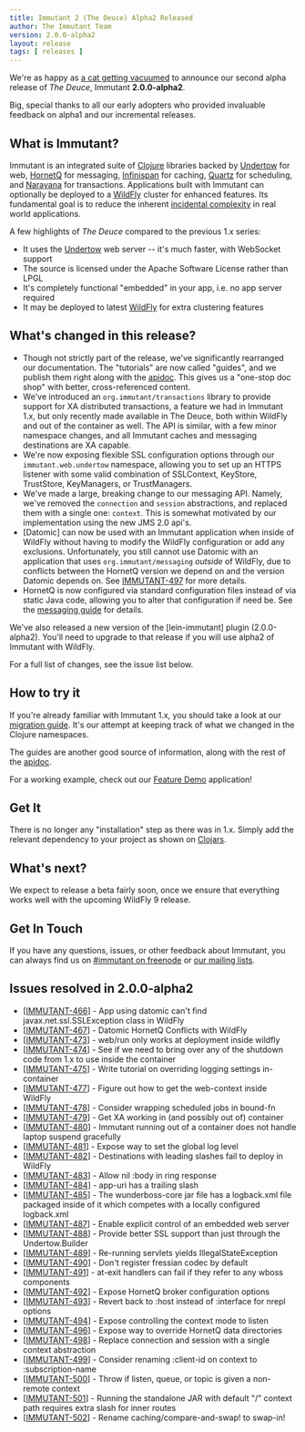 ```yaml
---
title: Immutant 2 (The Deuce) Alpha2 Released
author: The Immutant Team
version: 2.0.0-alpha2
layout: release
tags: [ releases ]
---
```


We're as happy as
[a cat getting vacuumed](https://www.youtube.com/watch?v=mrlkXEDGpIc)
to announce our second alpha release of *The Deuce*, Immutant
**2.0.0-alpha2**.

Big, special thanks to all our early adopters who provided invaluable
feedback on alpha1 and our incremental releases.

## What is Immutant?

Immutant is an integrated suite of [Clojure](http://clojure.org)
libraries backed by [Undertow] for web, [HornetQ] for messaging,
[Infinispan] for caching, [Quartz] for scheduling, and [Narayana] for
transactions. Applications built with Immutant can optionally be
deployed to a [WildFly] cluster for enhanced features. Its fundamental
goal is to reduce the inherent
[incidental complexity](http://en.wikipedia.org/wiki/Accidental_complexity)
in real world applications.

A few highlights of *The Deuce* compared to the previous 1.x series:

* It uses the [Undertow] web server -- it's much faster, with WebSocket support
* The source is licensed under the Apache Software License rather than LPGL
* It's completely functional "embedded" in your app, i.e. no app server required
* It may be deployed to latest [WildFly] for extra clustering features

## What's changed in this release?

* Though not strictly part of the release, we've significantly
  rearranged our documentation. The "tutorials" are now called
  "guides", and we publish them right along with the [apidoc]. This
  gives us a "one-stop doc shop" with better, cross-referenced
  content.
* We've introduced an `org.immutant/transactions` library to provide
  support for XA distributed transactions, a feature we had in
  Immutant 1.x, but only recently made available in The Deuce, both
  within WildFly and out of the container as well. The API is similar,
  with a few minor namespace changes, and all Immutant caches and
  messaging destinations are XA capable.
* We're now exposing flexible SSL configuration options through our
  `immutant.web.undertow` namespace, allowing you to set up an HTTPS
  listener with some valid combination of SSLContext, KeyStore,
  TrustStore, KeyManagers, or TrustManagers.
* We've made a large, breaking change to our messaging API. Namely,
  we've removed the `connection` and `session` abstractions, and
  replaced them with a single one: `context`. This is somewhat
  motivated by our implementation using the new JMS 2.0 api's.
* [Datomic] can now be used with an Immutant application when inside
  of WildFly without having to modify the WildFly configuration or add
  any exclusions. Unfortunately, you still cannot use Datomic with an
  application that uses `org.immutant/messaging` *outside* of WildFly,
  due to conflicts between the HornetQ version we depend on and the
  version Datomic depends on. See [IMMUTANT-497] for more details.
* HornetQ is now configured via standard configuration files instead
  of via static Java code, allowing you to alter that configuration if
  need be. See the [messaging guide] for details.

We've also released a new version of the [lein-immutant] plugin
(2.0.0-alpha2). You'll need to upgrade to that release if you will use
alpha2 of Immutant with WildFly.

For a full list of changes, see the issue list below.

## How to try it

If you're already familiar with Immutant 1.x, you should take a look
at our [migration guide]. It's our attempt at keeping track of what we
changed in the Clojure namespaces.

The guides are another good source of information, along with the
rest of the [apidoc].

For a working example, check out our [Feature Demo] application!

## Get It

There is no longer any "installation" step as there was in 1.x. Simply
add the relevant dependency to your project as shown on [Clojars].

## What's next?

We expect to release a beta fairly soon, once we ensure that
everything works well with the upcoming WildFly 9 release.

## Get In Touch

If you have any questions, issues, or other feedback about Immutant,
you can always find us on [#immutant on freenode](/community/) or
[our mailing lists](/community/mailing_lists).


## Issues resolved in 2.0.0-alpha2

<ul>
<li>[<a href='https://issues.jboss.org/browse/IMMUTANT-466'>IMMUTANT-466</a>] -         App using datomic can&#39;t find javax.net.ssl.SSLException class in WildFly</li>
<li>[<a href='https://issues.jboss.org/browse/IMMUTANT-467'>IMMUTANT-467</a>] -         Datomic HornetQ Conflicts with WildFly</li>
<li>[<a href='https://issues.jboss.org/browse/IMMUTANT-473'>IMMUTANT-473</a>] -         web/run only works at deployment inside wildfly</li>
<li>[<a href='https://issues.jboss.org/browse/IMMUTANT-474'>IMMUTANT-474</a>] -         See if we need to bring over any of the shutdown code from 1.x to use inside the container</li>
<li>[<a href='https://issues.jboss.org/browse/IMMUTANT-475'>IMMUTANT-475</a>] -         Write tutorial on overriding logging settings in-container</li>
<li>[<a href='https://issues.jboss.org/browse/IMMUTANT-477'>IMMUTANT-477</a>] -         Figure out how to get the web-context inside WildFly</li>
<li>[<a href='https://issues.jboss.org/browse/IMMUTANT-478'>IMMUTANT-478</a>] -         Consider wrapping scheduled jobs in bound-fn</li>
<li>[<a href='https://issues.jboss.org/browse/IMMUTANT-479'>IMMUTANT-479</a>] -         Get XA working in (and possibly out of) container</li>
<li>[<a href='https://issues.jboss.org/browse/IMMUTANT-480'>IMMUTANT-480</a>] -         Immutant running out of a container does not handle laptop suspend gracefully</li>
<li>[<a href='https://issues.jboss.org/browse/IMMUTANT-481'>IMMUTANT-481</a>] -         Expose way to set the global log level</li>
<li>[<a href='https://issues.jboss.org/browse/IMMUTANT-482'>IMMUTANT-482</a>] -         Destinations with leading slashes fail to deploy in WildFly</li>
<li>[<a href='https://issues.jboss.org/browse/IMMUTANT-483'>IMMUTANT-483</a>] -         Allow nil :body in ring response</li>
<li>[<a href='https://issues.jboss.org/browse/IMMUTANT-484'>IMMUTANT-484</a>] -         app-uri has a trailing slash</li>
<li>[<a href='https://issues.jboss.org/browse/IMMUTANT-485'>IMMUTANT-485</a>] -         The wunderboss-core jar file has a logback.xml file packaged inside of it which competes with a locally configured logback.xml</li>
<li>[<a href='https://issues.jboss.org/browse/IMMUTANT-487'>IMMUTANT-487</a>] -         Enable explicit control of an embedded web server</li>
<li>[<a href='https://issues.jboss.org/browse/IMMUTANT-488'>IMMUTANT-488</a>] -         Provide better SSL support than just through the Undertow.Builder</li>
<li>[<a href='https://issues.jboss.org/browse/IMMUTANT-489'>IMMUTANT-489</a>] -         Re-running servlets yields IllegalStateException</li>
<li>[<a href='https://issues.jboss.org/browse/IMMUTANT-490'>IMMUTANT-490</a>] -         Don&#39;t register fressian codec by default</li>
<li>[<a href='https://issues.jboss.org/browse/IMMUTANT-491'>IMMUTANT-491</a>] -         at-exit handlers can fail if they refer to any wboss components</li>
<li>[<a href='https://issues.jboss.org/browse/IMMUTANT-492'>IMMUTANT-492</a>] -         Expose HornetQ broker configuration options</li>
<li>[<a href='https://issues.jboss.org/browse/IMMUTANT-493'>IMMUTANT-493</a>] -         Revert back to :host instead of :interface for nrepl options</li>
<li>[<a href='https://issues.jboss.org/browse/IMMUTANT-494'>IMMUTANT-494</a>] -         Expose controlling the context mode to listen</li>
<li>[<a href='https://issues.jboss.org/browse/IMMUTANT-496'>IMMUTANT-496</a>] -         Expose way to override HornetQ data directories</li>
<li>[<a href='https://issues.jboss.org/browse/IMMUTANT-498'>IMMUTANT-498</a>] -         Replace connection and session with a single context abstraction</li>
<li>[<a href='https://issues.jboss.org/browse/IMMUTANT-499'>IMMUTANT-499</a>] -         Consider renaming :client-id on context to :subscription-name</li>
<li>[<a href='https://issues.jboss.org/browse/IMMUTANT-500'>IMMUTANT-500</a>] -         Throw if listen, queue, or topic is given a non-remote context</li>
<li>[<a href='https://issues.jboss.org/browse/IMMUTANT-501'>IMMUTANT-501</a>] -         Running the standalone JAR with default &quot;/&quot; context path requires extra slash for inner routes</li>
<li>[<a href='https://issues.jboss.org/browse/IMMUTANT-502'>IMMUTANT-502</a>] -         Rename caching/compare-and-swap! to swap-in!</li>
</ul>


[Clojars]: https://clojars.org/org.immutant/immutant
[apidoc]: /documentation/2.0.0-alpha2/apidoc/
[migration guide]: /documentation/2.0.0-alpha2/apidoc/guide-migration.html
[messaging guide]: /documentation/2.0.0-alpha2/apidoc/guide-messaging.html
[WildFly]: http://wildfly.org/
[Feature Demo]: https://github.com/immutant/feature-demo
[Infinispan]: http://infinispan.org
[HornetQ]: http://hornetq.org
[Undertow]: http://undertow.io
[Quartz]: http://quartz-scheduler.org/
[current issues]: https://issues.jboss.org/browse/IMMUTANT
[IMMUTANT-497]: https://issues.jboss.org/browse/IMMUTANT-497
[Narayana]: http://www.jboss.org/narayana
